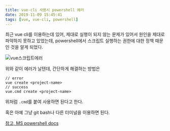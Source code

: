 ```yaml
---
title: vue-cli 사용시 powershell 에러
date: 2019-11-09 15:45:41
tags: [vue, vue-cli, powershell]
---
```


최근 vue cli를 이용하는데 있어, 제대로 실행이 되지 않는 문제가 있어서 원인을 제대로 파악하지 못하고 있었는데, powershell에서 스크립트 실행하는 권한에 대한 정책 때문인 것을 알게 되었다.

![vue스크립트에러](https://user-images.githubusercontent.com/54297322/68524255-f6e3cc80-0307-11ea-82ea-cf21654d8379.png)

위와 같이 에러가 날텐데, 간단하게 해결하는 방법은

```dos
// error
vue create <project-name>
// success
vue.cmd create <project-name>
```
위처럼 `.cmd`를 붙여 사용하면 된다고 한다.

혹은 아예 그냥 git bash나 다른 터미널을 이용하면 된다.

[참고, MS powershell docs](https://docs.microsoft.com/ko-kr/powershell/module/microsoft.powershell.core/about/about_execution_policies?view=powershell-6)